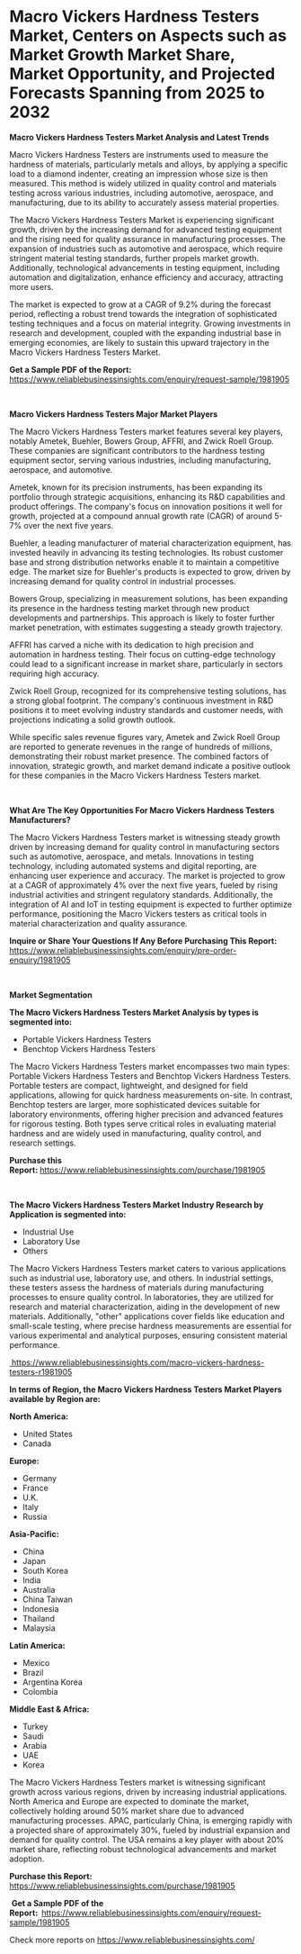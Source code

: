 <p><h1>Macro Vickers Hardness Testers Market, Centers on Aspects such as Market Growth Market Share, Market Opportunity, and Projected Forecasts Spanning from 2025 to 2032</h1></p><p><strong>Macro Vickers Hardness Testers Market Analysis and Latest Trends</strong></p>
<p><p>Macro Vickers Hardness Testers are instruments used to measure the hardness of materials, particularly metals and alloys, by applying a specific load to a diamond indenter, creating an impression whose size is then measured. This method is widely utilized in quality control and materials testing across various industries, including automotive, aerospace, and manufacturing, due to its ability to accurately assess material properties.</p><p>The Macro Vickers Hardness Testers Market is experiencing significant growth, driven by the increasing demand for advanced testing equipment and the rising need for quality assurance in manufacturing processes. The expansion of industries such as automotive and aerospace, which require stringent material testing standards, further propels market growth. Additionally, technological advancements in testing equipment, including automation and digitalization, enhance efficiency and accuracy, attracting more users.</p><p>The market is expected to grow at a CAGR of 9.2% during the forecast period, reflecting a robust trend towards the integration of sophisticated testing techniques and a focus on material integrity. Growing investments in research and development, coupled with the expanding industrial base in emerging economies, are likely to sustain this upward trajectory in the Macro Vickers Hardness Testers Market.</p></p>
<p><strong>Get a Sample PDF of the Report:&nbsp;</strong> <a href="https://www.reliablebusinessinsights.com/enquiry/request-sample/1981905?utm_campaign=1720&utm_medium=2&utm_source=Github&utm_content=ia&utm_term=20022025&utm_id=macro-vickers-hardness-testers">https://www.reliablebusinessinsights.com/enquiry/request-sample/1981905</a></p>
<p>&nbsp;</p>
<p><strong>Macro Vickers Hardness Testers Major Market Players</strong></p>
<p><p>The Macro Vickers Hardness Testers market features several key players, notably Ametek, Buehler, Bowers Group, AFFRI, and Zwick Roell Group. These companies are significant contributors to the hardness testing equipment sector, serving various industries, including manufacturing, aerospace, and automotive.</p><p>Ametek, known for its precision instruments, has been expanding its portfolio through strategic acquisitions, enhancing its R&D capabilities and product offerings. The company's focus on innovation positions it well for growth, projected at a compound annual growth rate (CAGR) of around 5-7% over the next five years.</p><p>Buehler, a leading manufacturer of material characterization equipment, has invested heavily in advancing its testing technologies. Its robust customer base and strong distribution networks enable it to maintain a competitive edge. The market size for Buehler's products is expected to grow, driven by increasing demand for quality control in industrial processes.</p><p>Bowers Group, specializing in measurement solutions, has been expanding its presence in the hardness testing market through new product developments and partnerships. This approach is likely to foster further market penetration, with estimates suggesting a steady growth trajectory.</p><p>AFFRI has carved a niche with its dedication to high precision and automation in hardness testing. Their focus on cutting-edge technology could lead to a significant increase in market share, particularly in sectors requiring high accuracy.</p><p>Zwick Roell Group, recognized for its comprehensive testing solutions, has a strong global footprint. The company's continuous investment in R&D positions it to meet evolving industry standards and customer needs, with projections indicating a solid growth outlook.</p><p>While specific sales revenue figures vary, Ametek and Zwick Roell Group are reported to generate revenues in the range of hundreds of millions, demonstrating their robust market presence. The combined factors of innovation, strategic growth, and market demand indicate a positive outlook for these companies in the Macro Vickers Hardness Testers market.</p></p>
<p>&nbsp;</p>
<p><strong>What Are The Key Opportunities For Macro Vickers Hardness Testers Manufacturers?</strong></p>
<p><p>The Macro Vickers Hardness Testers market is witnessing steady growth driven by increasing demand for quality control in manufacturing sectors such as automotive, aerospace, and metals. Innovations in testing technology, including automated systems and digital reporting, are enhancing user experience and accuracy. The market is projected to grow at a CAGR of approximately 4% over the next five years, fueled by rising industrial activities and stringent regulatory standards. Additionally, the integration of AI and IoT in testing equipment is expected to further optimize performance, positioning the Macro Vickers testers as critical tools in material characterization and quality assurance.</p></p>
<p><strong>Inquire or Share Your Questions If Any Before Purchasing This Report:</strong> <a href="https://www.reliablebusinessinsights.com/enquiry/pre-order-enquiry/1981905?utm_campaign=1720&utm_medium=2&utm_source=Github&utm_content=ia&utm_term=20022025&utm_id=macro-vickers-hardness-testers">https://www.reliablebusinessinsights.com/enquiry/pre-order-enquiry/1981905</a></p>
<p>&nbsp;</p>
<p><strong>Market Segmentation</strong></p>
<p><strong>The Macro Vickers Hardness Testers Market Analysis by types is segmented into:</strong></p>
<p><ul><li>Portable Vickers Hardness Testers</li><li>Benchtop Vickers Hardness Testers</li></ul></p>
<p><p>The Macro Vickers Hardness Testers market encompasses two main types: Portable Vickers Hardness Testers and Benchtop Vickers Hardness Testers. Portable testers are compact, lightweight, and designed for field applications, allowing for quick hardness measurements on-site. In contrast, Benchtop testers are larger, more sophisticated devices suitable for laboratory environments, offering higher precision and advanced features for rigorous testing. Both types serve critical roles in evaluating material hardness and are widely used in manufacturing, quality control, and research settings.</p></p>
<p><strong>Purchase this Report:&nbsp;</strong><a href="https://www.reliablebusinessinsights.com/purchase/1981905?utm_campaign=1720&utm_medium=2&utm_source=Github&utm_content=ia&utm_term=20022025&utm_id=macro-vickers-hardness-testers">https://www.reliablebusinessinsights.com/purchase/1981905</a></p>
<p>&nbsp;</p>
<p><strong>The Macro Vickers Hardness Testers Market Industry Research by Application is segmented into:</strong></p>
<p><ul><li>Industrial Use</li><li>Laboratory Use</li><li>Others</li></ul></p>
<p><p>The Macro Vickers Hardness Testers market caters to various applications such as industrial use, laboratory use, and others. In industrial settings, these testers assess the hardness of materials during manufacturing processes to ensure quality control. In laboratories, they are utilized for research and material characterization, aiding in the development of new materials. Additionally, "other" applications cover fields like education and small-scale testing, where precise hardness measurements are essential for various experimental and analytical purposes, ensuring consistent material performance.</p></p>
<p><a href="https://www.reliablebusinessinsights.com/macro-vickers-hardness-testers-r1981905?utm_campaign=1720&utm_medium=2&utm_source=Github&utm_content=ia&utm_term=20022025&utm_id=macro-vickers-hardness-testers">&nbsp;https://www.reliablebusinessinsights.com/macro-vickers-hardness-testers-r1981905</a></p>
<p><strong>In terms of Region, the Macro Vickers Hardness Testers Market Players available by Region are:</strong></p>
<p>
    <p> <strong> North America: </strong>
        <ul>
            <li>United States</li>
            <li>Canada</li>
        </ul>
        </p> 
    <p> <strong> Europe: </strong>
        <ul>
            <li>Germany</li>
            <li>France</li>
            <li>U.K.</li>
            <li>Italy</li>
            <li>Russia</li>
        </ul>
        </p> 
    <p> <strong> Asia-Pacific: </strong>
        <ul>
            <li>China</li>
            <li>Japan</li>
            <li>South Korea</li>
            <li>India</li>
            <li>Australia</li>
            <li>China Taiwan</li>
            <li>Indonesia</li>
            <li>Thailand</li>
            <li>Malaysia</li>
        </ul>
        </p> 
    <p> <strong> Latin America: </strong>
        <ul>
            <li>Mexico</li>
            <li>Brazil</li>
            <li>Argentina Korea</li>
            <li>Colombia</li>
        </ul>
        </p> 
    <p> <strong> Middle East & Africa: </strong>
        <ul>
            <li>Turkey</li>
            <li>Saudi</li>
            <li>Arabia</li>
            <li>UAE</li>
            <li>Korea</li>
        </ul>
    </p>
    </p>
<p><p>The Macro Vickers Hardness Testers market is witnessing significant growth across various regions, driven by increasing industrial applications. North America and Europe are expected to dominate the market, collectively holding around 50% market share due to advanced manufacturing processes. APAC, particularly China, is emerging rapidly with a projected share of approximately 30%, fueled by industrial expansion and demand for quality control. The USA remains a key player with about 20% market share, reflecting robust technological advancements and market adoption.</p></p>
<p><strong>Purchase this Report: </strong><a href="https://www.reliablebusinessinsights.com/purchase/1981905?utm_campaign=1720&utm_medium=2&utm_source=Github&utm_content=ia&utm_term=20022025&utm_id=macro-vickers-hardness-testers">https://www.reliablebusinessinsights.com/purchase/1981905</a></p>
<p>&nbsp;<strong>Get a Sample PDF of the Report:&nbsp;&nbsp;</strong><a href="https://www.reliablebusinessinsights.com/enquiry/request-sample/1981905?utm_campaign=1720&utm_medium=2&utm_source=Github&utm_content=ia&utm_term=20022025&utm_id=macro-vickers-hardness-testers">https://www.reliablebusinessinsights.com/enquiry/request-sample/1981905</a></p>
<p><strong></strong></p>
<p>Check more reports on <a href="https://www.reliablebusinessinsights.com/?utm_campaign=1720&utm_medium=2&utm_source=Github&utm_content=ia&utm_term=20022025&utm_id=macro-vickers-hardness-testers">https://www.reliablebusinessinsights.com/</a></p>